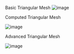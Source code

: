 Basic Triangular Mesh
![image](https://github.com/AarushInamdar/Graphical-Mesh-Shadow-and-Brightness-Calculator/assets/128437601/09c81941-0678-4ce3-aeb8-ac7fbdfb24b3)

Computed Triangular Mesh


![image](https://github.com/AarushInamdar/Graphical-Mesh-Shadow-and-Brightness-Calculator/assets/128437601/4e7cca37-ea41-4f59-b81e-1cb14d0f3777)

Advanced Triangular Mesh


![image](https://github.com/AarushInamdar/Graphical-Mesh-Shadow-and-Brightness-Calculator/assets/128437601/820012c0-ef8f-4077-8511-6a51523bc9de)
